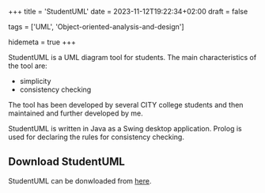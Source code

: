 +++
title = 'StudentUML'
date = 2023-11-12T19:22:34+02:00
draft = false

tags = ['UML', 'Object-oriented-analysis-and-design']

hidemeta = true
+++

StudentUML is a UML diagram tool for students. The main characteristics of the tool are:

- simplicity
- consistency checking

The tool has been developed by several CITY college students and then maintained and further developed by me.

StudentUML is written in Java as a Swing desktop application. Prolog is used for declaring the rules for consistency checking.

## Download StudentUML

StudentUML can be donwloaded from [here](https://bitbucket.org/studentuml/studentuml-public/downloads/).
